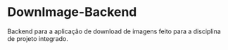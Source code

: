 # DownImage-Backend
Backend para a aplicação de download de imagens feito para a disciplina de projeto integrado.
